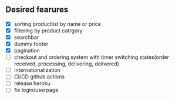 ## Desired fearures
- [x] sorting productlist by name or price
- [x] filtering by product catrgory
- [x] searchbar
- [x] dummy footer
- [x] pagination
- [ ] checkout and ordering system with timer switching states(order received, processing, delivering, delivered)
- [ ] internationalization
- [ ] CI/CD github actions
- [ ] release heroku
- [ ] fix login/userpage
